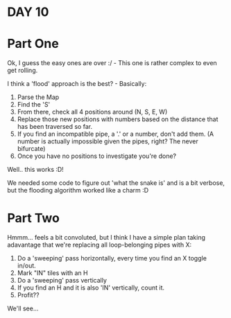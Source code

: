 # DAY 10


# Part One

Ok, I guess the easy ones are over :/ - This one is rather complex to even get rolling.

I think a 'flood' approach is the best? - Basically:
1. Parse the Map
1. Find the 'S'
1. From there, check all 4 positions around (N, S, E, W)
1. Replace those new positions with numbers based on the distance that has been traversed so far.
1. If you find an incompatible pipe, a '.' or a number, don't add them. (A number is actually impossible given the pipes, right? The never bifurcate)
1. Once you have no positions to investigate you're done?

Well.. this works :D!

We needed some code to figure out 'what the snake is' and is a bit verbose, but the flooding algorithm worked like a charm :D

# Part Two

Hmmm... feels a bit convoluted, but I think I have a simple plan taking adavantage that we're replacing all loop-belonging pipes with X:

1. Do a 'sweeping' pass horizontally, every time you find an X toggle in/out.
1. Mark "IN" tiles with an H 
1. Do a 'sweeping' pass vertically
1. If you find an H and it is also 'IN' vertically, count it.
1. Profit??

We'll see...
